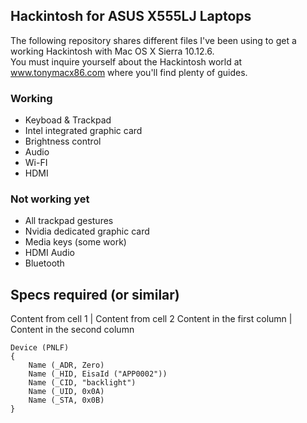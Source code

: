 ## Hackintosh for ASUS X555LJ Laptops

The following repository shares different files I've been using to get a working Hackintosh with Mac OS X Sierra 10.12.6.<br>
You must inquire yourself about the Hackintosh world at www.tonymacx86.com where you'll find plenty of guides.

### Working
* Keyboad & Trackpad
* Intel integrated graphic card
* Brightness control 
* Audio
* Wi-FI
* HDMI

### Not working yet
* All trackpad gestures
* Nvidia dedicated graphic card
* Media keys (some work)
* HDMI Audio
* Bluetooth


## Specs required (or similar)
Content from cell 1 | Content from cell 2
Content in the first column | Content in the second column

````
Device (PNLF)
{
    Name (_ADR, Zero)
    Name (_HID, EisaId ("APP0002"))
    Name (_CID, "backlight")
    Name (_UID, 0x0A)
    Name (_STA, 0x0B)
}
````

